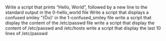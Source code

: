 Write a script that prints “Hello, World”, followed by a new line to the standard output in the 0-hello_world file
Write a script that displays a confused smiley "(Ôo)' in the 1-confused_smiley file
write a script that display the content of the /etc/passwd file
write a script that display the content of /etc/passwd and /etc/hosts
write a script that display the last 10 lines of /etc/passwd

